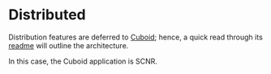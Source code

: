 # Distributed

Distribution features are deferred to [Cuboid](https://github.com/qadron/cuboid);
hence, a quick read through its [readme](https://github.com/qadron/cuboid/blob/master/README.md) 
will outline the architecture.

In this case, the Cuboid application is SCNR.

